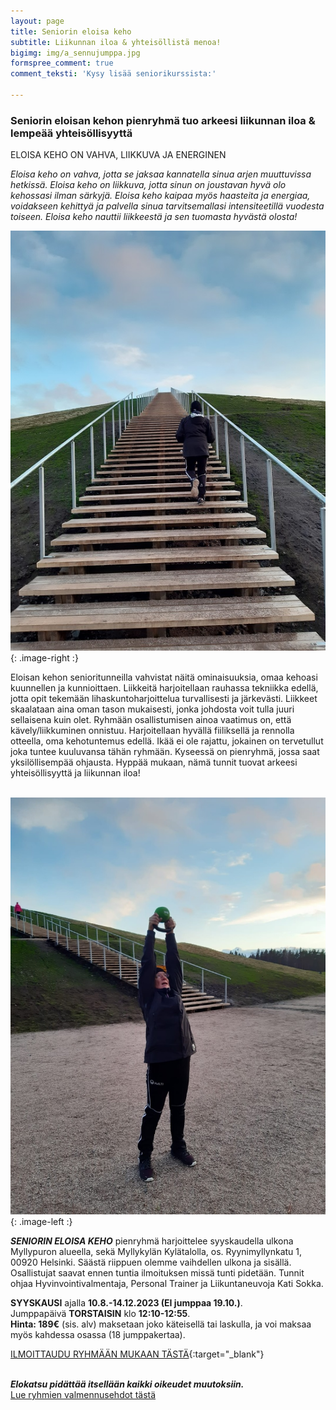```yaml
---
layout: page
title: Seniorin eloisa keho
subtitle: Liikunnan iloa & yhteisöllistä menoa!
bigimg: img/a_sennujumppa.jpg
formspree_comment: true
comment_teksti: 'Kysy lisää seniorikurssista:'

---
```

### **Seniorin eloisan kehon pienryhmä**  tuo arkeesi liikunnan iloa & lempeää yhteisöllisyyttä

<p></p>
<p class="otsikkolistapalkki">
ELOISA KEHO ON VAHVA, LIIKKUVA JA ENERGINEN
</p>

_Eloisa keho on vahva, jotta se jaksaa kannatella sinua arjen muuttuvissa hetkissä.
Eloisa keho on liikkuva, jotta sinun on joustavan hyvä olo kehossasi ilman särkyjä.
Eloisa keho kaipaa myös haasteita ja energiaa, voidakseen kehittyä ja palvella sinua tarvitsemallasi intensiteetillä
vuodesta toiseen. Eloisa keho nauttii liikkeestä ja sen tuomasta hyvästä olosta!_

![pienryhmä](/img/sennukurssi1.jpg "Eloisan kehon senioritreenit"){: .image-right :}

Eloisan kehon senioritunneilla vahvistat näitä ominaisuuksia, omaa kehoasi kuunnellen ja kunnioittaen. Liikkeitä harjoitellaan rauhassa tekniikka edellä, jotta opit tekemään lihaskuntoharjoittelua turvallisesti ja järkevästi. Liikkeet skaalataan aina oman tason mukaisesti, jonka johdosta voit tulla juuri sellaisena kuin olet. Ryhmään osallistumisen ainoa vaatimus on, että kävely/liikkuminen onnistuu. Harjoitellaan hyvällä fiiliksellä ja rennolla otteella, oma kehotuntemus edellä. Ikää ei ole rajattu, jokainen on tervetullut joka tuntee kuuluvansa tähän ryhmään. Kyseessä on pienryhmä, jossa saat yksilöllisempää ohjausta. Hyppää mukaan, nämä tunnit tuovat arkeesi yhteisöllisyyttä ja liikunnan iloa!  <br/><br/>

![Pienryhmätreeni](/img/sennukurssi2.jpg "seniorin eloisa keho"){: .image-left :}  

***SENIORIN ELOISA KEHO***
pienryhmä harjoittelee syyskaudella ulkona Myllypuron alueella, sekä Myllykylän Kylätalolla, os. Ryynimyllynkatu 1, 00920 Helsinki. Säästä riippuen olemme vaihdellen ulkona ja sisällä. Osallistujat saavat ennen tuntia ilmoituksen missä tunti pidetään. Tunnit ohjaa Hyvinvointivalmentaja, Personal Trainer ja Liikuntaneuvoja Kati Sokka.

**SYYSKAUSI** ajalla **10.8.-14.12.2023 (EI jumppaa 19.10.)**.  
Jumppapäivä **TORSTAISIN** klo **12:10-12:55**.  
**Hinta: 189€** (sis. alv) maksetaan joko käteisellä tai laskulla, ja voi maksaa myös kahdessa osassa (18 jumppakertaa).  

[ILMOITTAUDU RYHMÄÄN MUKAAN TÄSTÄ](https://forms.gle/87atLVbeWVkvxSfc7){:target="_blank"}
<br/><br/>

**_Elokatsu pidättää itsellään kaikki oikeudet muutoksiin._**  
[Lue ryhmien valmennusehdot tästä](/valmennusehdot)